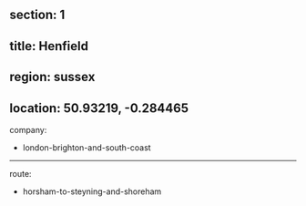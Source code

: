 section: 1
----
title: Henfield
----
region: sussex
----
location: 50.93219, -0.284465
----
company:
- london-brighton-and-south-coast
----
route:
- horsham-to-steyning-and-shoreham
